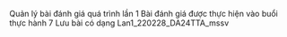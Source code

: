 Quản lý bài đánh giá quá trình lần 1
Bài đánh giá được thực hiện vào buổi thực hành 7
Lưu bài có dạng Lan1_220228_DA24TTA_mssv
